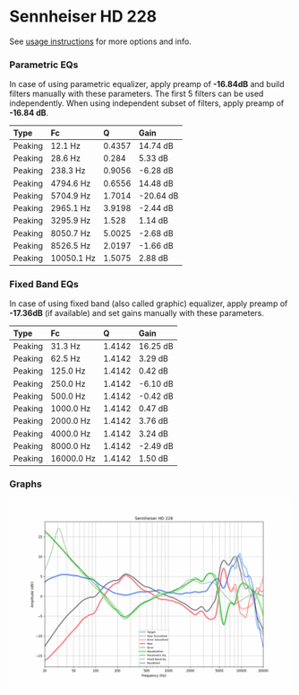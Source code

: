 # Sennheiser HD 228
See [usage instructions](https://github.com/jaakkopasanen/AutoEq#usage) for more options and info.

### Parametric EQs
In case of using parametric equalizer, apply preamp of **-16.84dB** and build filters manually
with these parameters. The first 5 filters can be used independently.
When using independent subset of filters, apply preamp of **-16.84 dB**.

| Type    | Fc         |      Q | Gain      |
|:--------|:-----------|:-------|:----------|
| Peaking | 12.1 Hz    | 0.4357 | 14.74 dB  |
| Peaking | 28.6 Hz    | 0.284  | 5.33 dB   |
| Peaking | 238.3 Hz   | 0.9056 | -6.28 dB  |
| Peaking | 4794.6 Hz  | 0.6556 | 14.48 dB  |
| Peaking | 5704.9 Hz  | 1.7014 | -20.64 dB |
| Peaking | 2965.1 Hz  | 3.9198 | -2.44 dB  |
| Peaking | 3295.9 Hz  | 1.528  | 1.14 dB   |
| Peaking | 8050.7 Hz  | 5.0025 | -2.68 dB  |
| Peaking | 8526.5 Hz  | 2.0197 | -1.66 dB  |
| Peaking | 10050.1 Hz | 1.5075 | 2.88 dB   |

### Fixed Band EQs
In case of using fixed band (also called graphic) equalizer, apply preamp of **-17.36dB**
(if available) and set gains manually with these parameters.

| Type    | Fc         |      Q | Gain     |
|:--------|:-----------|:-------|:---------|
| Peaking | 31.3 Hz    | 1.4142 | 16.25 dB |
| Peaking | 62.5 Hz    | 1.4142 | 3.29 dB  |
| Peaking | 125.0 Hz   | 1.4142 | 0.42 dB  |
| Peaking | 250.0 Hz   | 1.4142 | -6.10 dB |
| Peaking | 500.0 Hz   | 1.4142 | -0.42 dB |
| Peaking | 1000.0 Hz  | 1.4142 | 0.47 dB  |
| Peaking | 2000.0 Hz  | 1.4142 | 3.76 dB  |
| Peaking | 4000.0 Hz  | 1.4142 | 3.24 dB  |
| Peaking | 8000.0 Hz  | 1.4142 | -2.49 dB |
| Peaking | 16000.0 Hz | 1.4142 | 1.50 dB  |

### Graphs
![](./Sennheiser%20HD%20228.png)